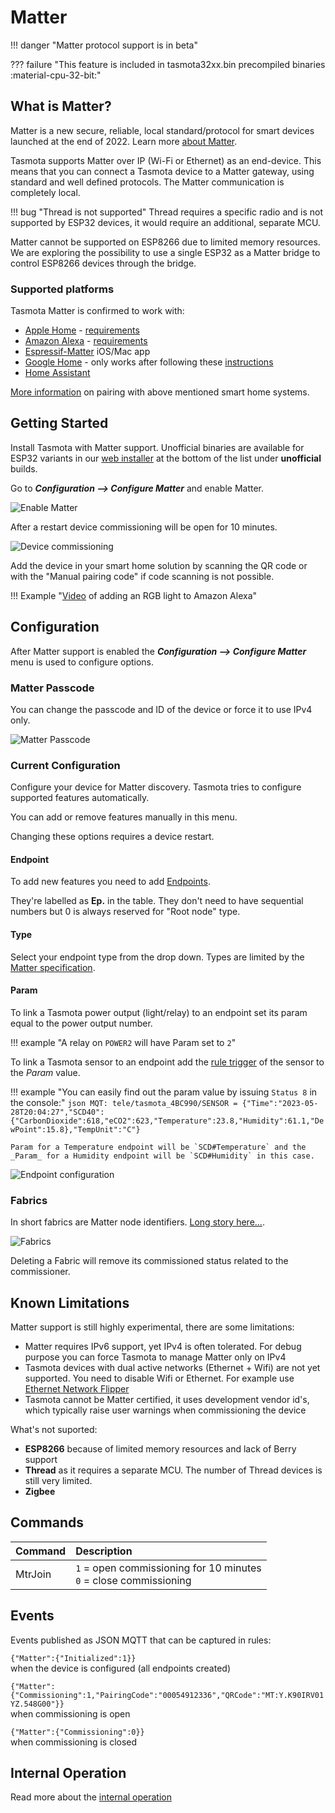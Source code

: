 # Matter 

!!! danger "Matter protocol support is in beta"

??? failure "This feature is included in tasmota32xx.bin precompiled binaries :material-cpu-32-bit:"

## What is Matter?

Matter is a new secure, reliable, local standard/protocol for smart devices launched at the end of 2022. Learn more [about Matter](https://csa-iot.org/all-solutions/matter/).

Tasmota supports Matter over IP (Wi-Fi or Ethernet) as an end-device. This means that you can connect a Tasmota device to a Matter gateway, using standard and well defined protocols. The Matter communication is completely local.

!!! bug "Thread is not supported" 
    Thread requires a specific radio and is not supported by ESP32 devices, it would require an additional, separate MCU.

Matter cannot be supported on ESP8266 due to limited memory resources. We are exploring the possibility to use a single ESP32 as a Matter bridge to control ESP8266 devices through the bridge.

### Supported platforms

Tasmota Matter is confirmed to work with:


- [Apple Home](https://www.apple.com/home-app/) - [requirements](https://support.apple.com/en-us/HT207057)
- [Amazon Alexa](https://www.digitaltrends.com/home/how-to-connect-matter-devices-amazon-alexa/) - [requirements](https://developer.amazon.com/en-US/alexa/matter)
- [Espressif-Matter](https://apps.apple.com/in/app/espressif-matter/id1604739172) iOS/Mac app
- [Google Home](https://support.google.com/googlenest/answer/12391458?hl=en) - only works after following these [instructions](Matter-with-Google.md)
- [Home Assistant](https://next.home-assistant.io/integrations/matter#configuration)

[More information](https://github.com/mfucci/node-matter#pairing-and-usage-information) on pairing with above mentioned smart home systems.

## Getting Started

Install Tasmota with Matter support. Unofficial binaries are available for ESP32 variants in our [web installer](https://tasmota.github.io/install/) at the bottom of the list under **unofficial** builds.

Go to ***Configuration --> Configure Matter*** and enable Matter.

![Enable Matter](_media/matter/enable.jpg)

After a restart device commissioning will be open for 10 minutes.

![Device commissioning](_media/matter/commissioning.jpg)

Add the device in your smart home solution by scanning the QR code or with the "Manual pairing code" if code scanning is not possible.  

!!! Example "[Video](https://www.youtube.com/watch?v=7qoIvVTIhMg) of adding an RGB light to Amazon Alexa"

## Configuration

After Matter support is enabled the ***Configuration --> Configure Matter*** menu is used to configure options.

### Matter Passcode

You can change the passcode and ID of the device or force it to use IPv4 only.

![Matter Passcode](_media/matter/passcode.jpg)

### Current Configuration

Configure your device for Matter discovery. Tasmota tries to configure supported features automatically.

You can add or remove features manually in this menu.

Changing these options requires a device restart.

#### Endpoint

To add new features you need to add [Endpoints](https://blog.espressif.com/matter-clusters-attributes-commands-82b8ec1640a0).

They're labelled as **Ep.** in the table. They don't need to have sequential numbers but 0 is always reserved for "Root node" type.

#### Type

Select your endpoint type from the drop down. Types are limited by the [Matter specification](https://developer.nordicsemi.com/nRF_Connect_SDK/doc/latest/nrf/protocols/matter/overview/data_model.html#device-type-overview).

#### Param

To link a Tasmota power output (light/relay) to an endpoint set its param equal to the power output number.

!!! example "A relay on `POWER2` will have Param set to `2`"

To link a Tasmota sensor to an endpoint add the [rule trigger](Rules.md#rule-trigger) of the sensor to the _Param_ value.

!!! example "You can easily find out the param value by issuing `Status 8` in the console:"
    ```json
    MQT: tele/tasmota_4BC990/SENSOR = {"Time":"2023-05-28T20:04:27","SCD40":{"CarbonDioxide":618,"eCO2":623,"Temperature":23.8,"Humidity":61.1,"DewPoint":15.8},"TempUnit":"C"}
    ```

    Param for a Temperature endpoint will be `SCD#Temperature` and the _Param_ for a Humidity endpoint will be `SCD#Humidity` in this case.

![Endpoint configuration](_media/matter/endpoint_config.jpg)

### Fabrics

In short fabrics are Matter node identifiers. [Long story here...](https://matter-smarthome.de/en/know-how/what-is-a-matter-fabric/).

![Fabrics](_media/matter/fabrics.jpg)

Deleting a Fabric will remove its commissioned status related to the commissioner.

## Known Limitations

Matter support is still highly experimental, there are some limitations:

- Matter requires IPv6 support, yet IPv4 is often tolerated. For debug purpose you can force Tasmota to manage Matter only on IPv4
- Tasmota devices with dual active networks (Ethernet + Wifi) are not yet supported. You need to disable Wifi or Ethernet. For example use [Ethernet Network Flipper](https://tasmota.github.io/docs/Berry-Cookbook/#ethernet-network-flipper)
- Tasmota cannot be Matter certified, it uses development vendor id's, which typically raise user warnings when commissioning the device

What's not suported:

- **ESP8266** because of limited memory resources and lack of Berry support
- **Thread** as it requires a separate MCU. The number of Thread devices is still very limited.
- **Zigbee**

## Commands

Command | Description
:---- | :---
MtrJoin |`1` = open commissioning for 10 minutes<BR>`0` = close commissioning

## Events

Events published as JSON MQTT that can be captured in rules:

`{"Matter":{"Initialized":1}}`    
when the device is configured (all endpoints created)

`{"Matter":{"Commissioning":1,"PairingCode":"00054912336","QRCode":"MT:Y.K90IRV01YZ.548G00"}}`     
  when commissioning is open

`{"Matter":{"Commissioning":0}}`     
  when commissioning is closed

## Internal Operation

Read more about the [internal operation](Matter-Internals.md)

